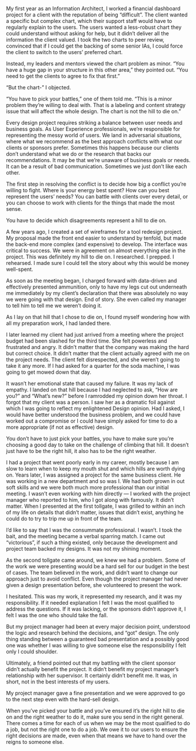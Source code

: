 

My first year as an Information Architect, I worked a financial dashboard project for a client with the
reputation of being “difficult”. The client wanted a specific but complex chart, which their support staff
would have to regularly explain to the users. The users wanted a less-robust chart they could understand
without asking for help, but it didn’t deliver all the information the client valued. I took the two charts
to peer review, convinced that if I could get the backing of some senior IAs, I could force the client to
switch to the users’ preferred chart. 

Instead, my leaders and mentors viewed the chart problem as minor. “You have a huge gap in your structure in
this other area,” they pointed out. “You need to get the clients to agree to fix that first.” 

“But the chart-” I objected. 

“You have to pick your battles,” one of them told me. “This is a minor problem they’re willing to deal
with. That is a labeling and content strategy issue that will affect the whole design. The chart is not the
hill to die on.”

Every design project requires striking a balance between user needs and business goals. As User Experience
professionals, we’re responsible for representing the messy world of users. We land in adversarial
situations, where what we recommend as the best approach conflicts with what our clients or sponsors prefer.
Sometimes this happens because our clients don’t understand what we do or the research that backs our
recommendations. It may be that we’re unaware of business goals or needs. It can be a result of bad
communication. Sometimes we just don’t like each other. 

The first step in resolving the conflict is to decide how big a conflict you’re willing to fight. Where is
your energy best spent? How can you best represent the users’ needs? You can battle with clients over every
detail, or you can choose to work with clients for the things that made the most sense. 

You have to decide which disagreements represent a hill to die on. 

A few years ago, I created a set of wireframes for a tool redesign project. My proposal made the front end
easier to understand by tenfold, but made the back-end more complex (and expensive) to develop. The interface
was critical to success. We were in agreement on almost everything else in the project. This was definitely my
hill to die on. I researched. I prepped. I rehearsed. I made sure I could tell the story about why this would
be money well-spent.

As soon as the meeting began, I charged forward with data-driven and effectively presented ammunition, only to
have my legs cut out underneath me immediately by my client’s declaration that there was absolutely no way
we were going with that design. End of story. She even called my manager to tell him to tell me we weren’t
doing it. 

As I lay on that hill that I chose to die on, I found myself wondering how with all my preparation work, I had
landed there. 

I later learned my client had just arrived from a meeting where the project budget had been slashed for the
third time. She felt powerless and frustrated and angry. It didn’t matter that the company was making the
hard but correct choice. It didn’t matter that the client actually agreed with me on the project needs. The
client felt disrespected, and she weren’t going to take it any more. If I had asked for a quarter for the
soda machine, I was going to get mowed down that day. 

It wasn’t her emotional state that caused my failure. It was my lack of empathy. I landed on that hill
because I had neglected to ask, “How are you?” and “What’s new?” before I ramrodded my opinion down
her throat. I forgot that my client was a person. I saw her as a dramatic foil against which I was going to
reflect my enlightened Design opinion. Had I asked, I would have better understood the business problem, and
we could have worked out a compromise or I could have simply asked for time to do a more appropriate (if not
as effective) design. 

You don’t have to just pick your battles, you have to make sure you’re choosing a good day to take on the
challenge of climbing that hill. It doesn’t just have to be the right hill, it also has to be the right
weather.

I had a project that went poorly early in my career, mostly because I am slow to learn when to keep my mouth
shut and which hills are worth dying on. Years later, I was assigned a project for the same business client.
He was working in a new department and so was I. We had both grown in out soft skills and we were both much
more professional than our initial meeting. I wasn’t even working with him directly — I worked with the
project manager who reported to him, who I got along with famously. It didn’t matter. When I presented at
the first tollgate, I was grilled to within an inch of my life on details that didn’t matter, issues that
didn’t exist, anything he could do to try to trip me up in front of the team. 

I’d like to say that I was the consummate professional. I wasn’t. I took the bait, and the meeting became
a verbal sparring match. I came out “victorious”, if such a thing existed, only because the development
and project team backed my designs. It was not my shining moment. 

As the second tollgate came around, we knew we had a problem. Some of the work we were presenting would be a
hard sell for our budget in the best of cases. The team believed in the work, and didn’t want to change our
approach just to avoid conflict. Even though the project manager had never given a design presentation before,
she volunteered to present the work. 

I hesitated. This was my work, it represented my research, and it was my responsibility. If it needed
explanation I felt I was the most qualified to address the questions. If it was lacking, or the sponsors
didn’t approve it, I felt I was the one who should take the fall.

But my project manager had been at every major decision point, understood the logic and research behind the
decisions, and “got” design. The only thing standing between a guaranteed bad presentation and a possibly
good one was whether I was willing to give someone else the responsibility I felt only I could shoulder. 

Ultimately, a friend pointed out that my battling with the client sponsor didn’t actually benefit the
project. It didn’t benefit my project manager’s relationship with her supervisor. It certainly didn’t
benefit me. It was, in short, not in the best interests of my users. 

My project manager gave a fine presentation and we were approved to go to the next step even with the
hard-sell design. 

When you’ve picked your battle and you’ve ensured it’s the right hill to die on and the right weather to
do it, make sure you send in the right general. There comes a time for each of us when we may be the most
qualified to do a job, but not the right one to do a job. We owe it to our users to ensure the right decisions
are made, even when that means we have to hand over the reigns to someone else.